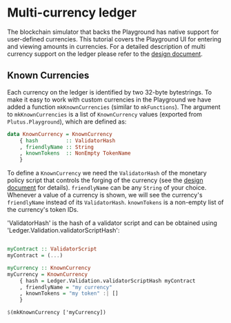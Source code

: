 # Multi-currency ledger

The blockchain simulator that backs the Playground has native support for user-defined currencies. This tutorial covers the Playground UI for entering and viewing amounts in currencies. For a detailed description of multi currency support on the ledger please refer to the [design document](../../docs/multi-currency/multi-currency.md).

## Known Currencies

Each currency on the ledger is identified by two 32-byte bytestrings. To make it easy to work with custom currencies in the Playground we have added a function `mkKnownCurrencies` (similar to `mkFunctions`). The argument to `mkKnownCurrencies` is a list of `KnownCurrency` values (exported from `Plutus.Playground`), which are defined as:

```haskell
data KnownCurrency = KnownCurrency
    { hash         :: ValidatorHash
    , friendlyName :: String
    , knownTokens  :: NonEmpty TokenName
    }
```

To define a `KnownCurrency` we need the `ValidatorHash` of the monetary policy script that controls the forging of the currency (see the [design document](../../docs/multi-currency/multi-currency.md) for details). `friendlyName` can be any `String` of your choice. Whenever a value of a currency is shown, we will see the currency's `friendlyName` instead of its `ValidatorHash`. `knownTokens` is a non-empty list of the currency's token IDs.

'ValidatorHash' is the hash of a validator script and can be obtained using 'Ledger.Validation.validatorScriptHash':

```haskell

myContract :: ValidatorScript
myContract = (...)

myCurrency :: KnownCurrency
myCurrency = KnownCurrency 
    { hash = Ledger.Validation.validatorScriptHash myContract
    , friendlyName = "my currency"
    , knownTokens = "my token" :| []
    }

$(mkKnownCurrency ['myCurrency])

```
